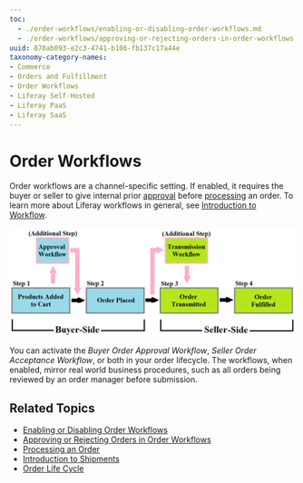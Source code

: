 ```yaml
---
toc:
  - ./order-workflows/enabling-or-disabling-order-workflows.md
  - ./order-workflows/approving-or-rejecting-orders-in-order-workflows.md
uuid: 878ab093-e2c3-4741-b106-fb137c17a44e
taxonomy-category-names:
- Commerce
- Orders and Fulfillment
- Order Workflows
- Liferay Self-Hosted
- Liferay PaaS
- Liferay SaaS
---
```

# Order Workflows

Order workflows are a channel-specific setting. If enabled, it requires the buyer or seller to give internal prior [approval](./approving-or-rejecting-orders-in-order-workflows.md) before [processing](./orders/processing-an-order.md) an order. To learn more about Liferay workflows in general, see [Introduction to Workflow](https://learn.liferay.com/w/dxp/process-automation/workflow/introduction-to-workflow).

![Order workflows are an integral part of commerce.](./order-workflows/images/01.png)

You can activate the _Buyer Order Approval Workflow_, _Seller Order Acceptance Workflow_, or both in your order lifecycle. The workflows, when enabled, mirror real world business procedures, such as all orders being reviewed by an order manager before submission.

## Related Topics

* [Enabling or Disabling Order Workflows](./order-workflows/enabling-or-disabling-order-workflows.md)
* [Approving or Rejecting Orders in Order Workflows](./order-workflows/approving-or-rejecting-orders-in-order-workflows.md)
* [Processing an Order](./orders/processing-an-order.md)
* [Introduction to Shipments](./shipments/introduction-to-shipments.md)
* [Order Life Cycle](./orders/order-life-cycle.md)